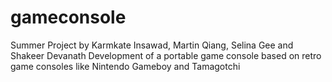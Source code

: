 # gameconsole
Summer Project by Karmkate Insawad, Martin Qiang, Selina Gee and Shakeer Devanath
Development of a portable game console based on retro game consoles like Nintendo Gameboy and Tamagotchi

